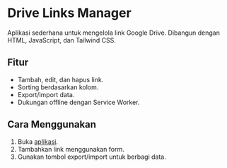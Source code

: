 # Drive Links Manager

Aplikasi sederhana untuk mengelola link Google Drive. Dibangun dengan HTML, JavaScript, dan Tailwind CSS.

## Fitur
- Tambah, edit, dan hapus link.
- Sorting berdasarkan kolom.
- Export/import data.
- Dukungan offline dengan Service Worker.

## Cara Menggunakan
1. Buka [aplikasi](https://username.github.io/drive-links-manager).
2. Tambahkan link menggunakan form.
3. Gunakan tombol export/import untuk berbagi data.
